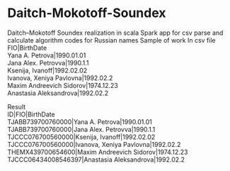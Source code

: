 # Daitch-Mokotoff-Soundex
Daitch–Mokotoff Soundex realization in scala
Spark app for csv parse and calculate algorithm codes for Russian names
Sample of work 
In csv file
<br/>
FIO|BirthDate<br/>
Yana A. Petrova|1990.01.01<br/>
Jana Alex. Petrovva|1990.1.1<br/>
Ksenija, Ivanoff|1992.02.02<br/>
Ivanova, Xeniya Pavlovna|1992.02.2<br/>
Maxim Andreevich Sidorov|1974.12.23<br/>
Anastasia Aleksandrova|1992.02.2<br/>


Result
<br/>
ID|FIO|BirthDate<br/>
TJABB739700760000|Yana A. Petrova|1990.01.01<br/>
TJABB739700760000|Jana Alex. Petrovva|1990.1.1<br/>
TJCCC076700560000|Ksenija, Ivanoff|1992.02.02<br/>
TJCCC076700560000|Ivanova, Xeniya Pavlovna|1992.02.2<br/>
THEMX439700654600|Maxim Andreevich Sidorov|1974.12.23<br/>
TJCCC06434008546397|Anastasia Aleksandrova|1992.02.2<br/>
